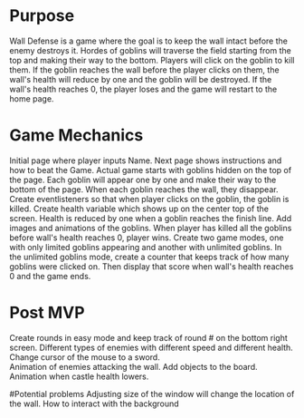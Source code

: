 # Purpose
Wall Defense is a game where the goal is to keep the wall intact before the enemy destroys it. Hordes of goblins will traverse the field starting from the top and making their way to the bottom. Players will click on the goblin to kill them. If the goblin reaches the wall before the player clicks on them, the wall's health will reduce by one and the goblin will be destroyed. If the wall's health reaches 0, the player loses and the game will restart to the home page.

# Game Mechanics
Initial page where player inputs Name.
Next page shows instructions and how to beat the Game.
Actual game starts with goblins hidden on the top of the page.
Each goblin will appear one by one and make their way to the bottom of the page.
When each goblin reaches the wall, they disappear.
Create eventlisteners so that when player clicks on the goblin, the goblin is killed.
Create health variable which shows up on the center top of the screen.
Health is reduced by one when a goblin reaches the finish line.
Add images and animations of the goblins.
When player has killed all the goblins before wall's health reaches 0, player wins.
Create two game modes, one with only limited goblins appearing and another with unlimited goblins.
In the unlimited goblins mode, create a counter that keeps track of how many goblins were clicked on. Then display that score when wall's health reaches 0 and the game ends.

# Post MVP
Create rounds in easy mode and keep track of round # on the bottom right screen.
Different types of enemies with different speed and different health.
Change cursor of the mouse to a sword.  
Animation of enemies attacking the wall.
Add objects to the board.
Animation when castle health lowers. 

#Potential problems
Adjusting size of the window will change the location of the wall.
How to interact with the background
